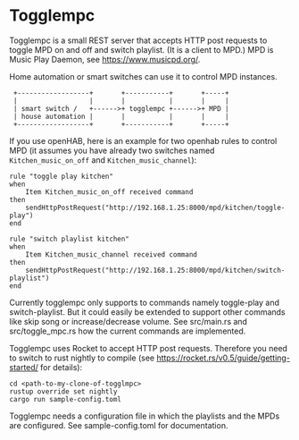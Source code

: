 # Togglempc
Togglempc is a small REST server that accepts HTTP post requests to toggle MPD on and off and switch playlist. 
(It is a client to MPD.)
MPD is Music Play Daemon, see https://www.musicpd.org/.

Home automation or smart switches can use it to control MPD instances.

```
 +------------------+       +-----------+       +-----+
 |                  |       |           |       |     |
 | smart switch /   +------>+ togglempc +------>+ MPD |
 | house automation |       |           |       |     |
 +------------------+       +-----------+       +-----+
```

If you use openHAB, here is an example for two openhab rules to control MPD (it assumes you have already two switches named `Kitchen_music_on_off` and `Kitchen_music_channel`):
```
rule "toggle play kitchen"
when
    Item Kitchen_music_on_off received command
then
    sendHttpPostRequest("http://192.168.1.25:8000/mpd/kitchen/toggle-play")
end

rule "switch playlist kitchen"
when
    Item Kitchen_music_channel received command
then
    sendHttpPostRequest("http://192.168.1.25:8000/mpd/kitchen/switch-playlist")
end
```

Currently togglempc only supports to commands namely toggle-play and switch-playlist. 
But it could easily be extended to support other commands like skip song or increase/decrease volume.
See src/main.rs and src/toggle_mpc.rs how the current commands are implemented.

Togglempc uses Rocket to accept HTTP post requests.
Therefore you need to switch to rust nightly to compile (see https://rocket.rs/v0.5/guide/getting-started/ for details):
```
cd <path-to-my-clone-of-togglmpc>
rustup override set nightly
cargo run sample-config.toml
```

Togglempc needs a configuration file in which the playlists and the MPDs are configured.
See sample-config.toml for documentation.